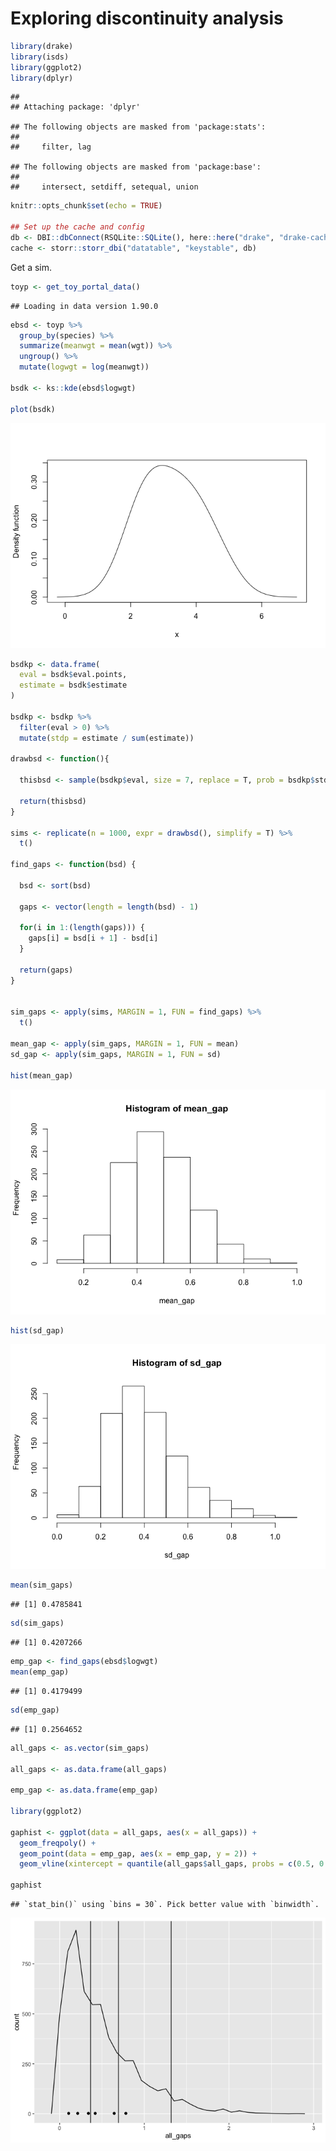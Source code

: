 Exploring discontinuity analysis
================

``` r
library(drake)
library(isds)
library(ggplot2)
library(dplyr)
```

    ## 
    ## Attaching package: 'dplyr'

    ## The following objects are masked from 'package:stats':
    ## 
    ##     filter, lag

    ## The following objects are masked from 'package:base':
    ## 
    ##     intersect, setdiff, setequal, union

``` r
knitr::opts_chunk$set(echo = TRUE)

## Set up the cache and config
db <- DBI::dbConnect(RSQLite::SQLite(), here::here("drake", "drake-cache.sqlite"))
cache <- storr::storr_dbi("datatable", "keystable", db)
```

Get a sim.

``` r
toyp <- get_toy_portal_data()
```

    ## Loading in data version 1.90.0

``` r
ebsd <- toyp %>%
  group_by(species) %>%
  summarize(meanwgt = mean(wgt)) %>%
  ungroup() %>%
  mutate(logwgt = log(meanwgt))

bsdk <- ks::kde(ebsd$logwgt)

plot(bsdk)
```

![](discont_files/figure-markdown_github/get%20mean%20bsd-1.png)

``` r
bsdkp <- data.frame(
  eval = bsdk$eval.points,
  estimate = bsdk$estimate
)

bsdkp <- bsdkp %>%
  filter(eval > 0) %>%
  mutate(stdp = estimate / sum(estimate))

drawbsd <- function(){
  
  thisbsd <- sample(bsdkp$eval, size = 7, replace = T, prob = bsdkp$stdp)
  
  return(thisbsd)
}

sims <- replicate(n = 1000, expr = drawbsd(), simplify = T) %>%
  t()

find_gaps <- function(bsd) {
  
  bsd <- sort(bsd) 
  
  gaps <- vector(length = length(bsd) - 1)
  
  for(i in 1:(length(gaps))) {
    gaps[i] = bsd[i + 1] - bsd[i]
  }
  
  return(gaps)
}


sim_gaps <- apply(sims, MARGIN = 1, FUN = find_gaps) %>%
  t()

mean_gap <- apply(sim_gaps, MARGIN = 1, FUN = mean)
sd_gap <- apply(sim_gaps, MARGIN = 1, FUN = sd)

hist(mean_gap)
```

![](discont_files/figure-markdown_github/get%20mean%20bsd-2.png)

``` r
hist(sd_gap)
```

![](discont_files/figure-markdown_github/get%20mean%20bsd-3.png)

``` r
mean(sim_gaps)
```

    ## [1] 0.4785841

``` r
sd(sim_gaps)
```

    ## [1] 0.4207266

``` r
emp_gap <- find_gaps(ebsd$logwgt)
mean(emp_gap)
```

    ## [1] 0.4179499

``` r
sd(emp_gap)
```

    ## [1] 0.2564652

``` r
all_gaps <- as.vector(sim_gaps)

all_gaps <- as.data.frame(all_gaps)

emp_gap <- as.data.frame(emp_gap)

library(ggplot2)

gaphist <- ggplot(data = all_gaps, aes(x = all_gaps)) + 
  geom_freqpoly() +
  geom_point(data = emp_gap, aes(x = emp_gap, y = 2)) +
  geom_vline(xintercept = quantile(all_gaps$all_gaps, probs = c(0.5, 0.75, 0.95)))

gaphist
```

    ## `stat_bin()` using `bins = 30`. Pick better value with `binwidth`.

![](discont_files/figure-markdown_github/get%20mean%20bsd-4.png)
